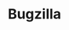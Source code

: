 ---
facebook: https://facebook.com/pages/Bugzilla/1427568330846442
googleplus: https://plus.google.com/u/0/104215203522965843895?prsrc=3
logohandle: bugzilla
sort: bugzilla
title: Bugzilla
twitter: https://x.com/bugzilla
website: https://www.bugzilla.org/
wikipedia: https://en.wikipedia.org/wiki/Bugzilla
---